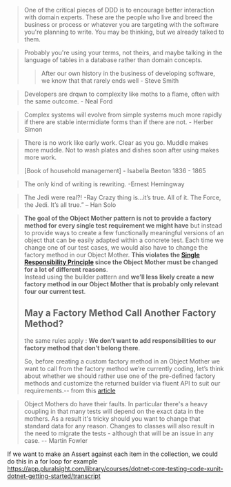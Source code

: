 > One of the critical pieces of DDD is to encourage better interaction with domain experts. These are the people who live and breed the business or process or whatever you are targeting with the software you're planning to write. You may be thinking, but we already talked to them. 


> Probably you're using your terms, not theirs, and maybe talking in the language of tables in a database rather than domain concepts. 
> 	> After our own history in the business of developing software, we know that that rarely ends well        - Steve Smith


> Developers are drqwn to complexity like moths to a flame, often with the same outcome.  - Neal Ford

> Complex systems will evolve from simple systems much more rapidly if there are stable intermidiate forms than if there are not.  - Herber Simon

> There is no work like early work.
> Clear as you go.
> Muddle makes more muddle.
> Not to wash plates and dishes soon after using makes more work.
> 
>   [Book of household management] - Isabella Beeton 1836 - 1865

> The only kind of writing is rewriting. -Ernest Hemingway

> The Jedi were real?!   -Ray
> Crazy thing is…it’s true.  All of it. The Force, the Jedi. It’s all true.” – Han Solo

> **The goal of the Object Mother pattern is not to provide a factory method for every single test requirement we might have** but instead to provide ways to create a few functionally meaningful versions of an object that can be easily adapted within a concrete test.
> Each time we change one of our test cases, we would also have to change the factory method in our Object Mother. **This violates the [Single Responsibility Principle](https://en.wikipedia.org/wiki/Single_responsibility_principle) since the Object Mother must be changed for a lot of different reasons**.   
> Instead using the builder pattern and **we’ll less likely create a new factory method in our Object Mother that is probably only relevant four our current test**. 
> 
> ## May a Factory Method Call Another Factory Method?
> the same rules apply : **We don’t want to add responsibilities to our factory method that don’t belong there**.
> 
> So, before creating a custom factory method in an Object Mother we want to call from the factory method we’re currently coding, let’s think about whether we should rather use one of the pre-defined factory methods and customize the returned builder via fluent API to suit our requirements.-- from this [article](https://reflectoring.io/objectmother-fluent-builder/)
> 

> Object Mothers do have their faults. In particular there's a heavy coupling in that many tests will depend on the exact data in the mothers. As a result it's tricky should you want to change that standard data for any reason. Changes to classes will also result in the need to migrate the tests - although that will be an issue in any case.  -- Martin Fowler

If we want to make an Assert against each item in the collection, we could do this in a for loop for example
https://app.pluralsight.com/library/courses/dotnet-core-testing-code-xunit-dotnet-getting-started/transcript